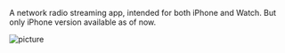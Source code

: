 A network radio streaming app, intended for both iPhone and Watch. But only iPhone version
available as of now.

![picture](http://www.choonsiong.com/public/pic/myradio.png)

